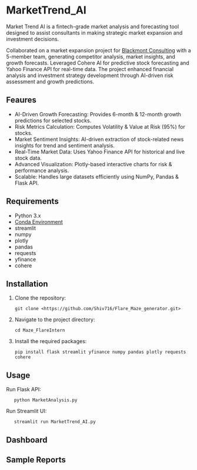 # MarketTrend_AI

Market Trend AI is a fintech-grade market analysis and forecasting tool designed to assist consultants in making strategic market expansion and investment decisions.

Collaborated on a market expansion project for [Blackmont Consulting](https://www.blackmontconsulting.com) with a 5-member team, generating competitor analysis, market insights, and growth forecasts. Leveraged Cohere AI for predictive stock forecasting and Yahoo Finance API for real-time data. The project enhanced financial analysis and investment strategy development through AI-driven risk assessment and growth predictions.

## Feaures
- AI-Driven Growth Forecasting: Provides 6-month & 12-month growth predictions for selected stocks.
- Risk Metrics Calculation: Computes Volatility & Value at Risk (95%) for stocks.
- Market Sentiment Insights: AI-driven extraction of stock-related news insights for trend and sentiment analysis.
- Real-Time Market Data: Uses Yahoo Finance API for historical and live stock data.
- Advanced Visualization: Plotly-based interactive charts for risk & performance analysis.
- Scalable: Handles large datasets efficiently using NumPy, Pandas & Flask API.

## Requirements

- Python 3.x
- [Conda Environment](environment.yml)
- streamlit
- numpy
- plotly
- pandas
- requests
- yfinance
- cohere


## Installation

1. Clone the repository:
    ```
    git clone <https://github.com/Shiv716/Flare_Maze_generator.git>
    ```
2. Navigate to the project directory:
    ```
    cd Maze_FlareIntern
    ```
3. Install the required packages:
    ```
    pip install flask streamlit yfinance numpy pandas plotly requests cohere
    ```

## Usage

Run Flask API:
 ```
    python MarketAnalysis.py
 ```

Run Streamlit UI:
 ```
    streamlit run MarketTrend_AI.py
 ```

## Dashboard 


## Sample Reports

